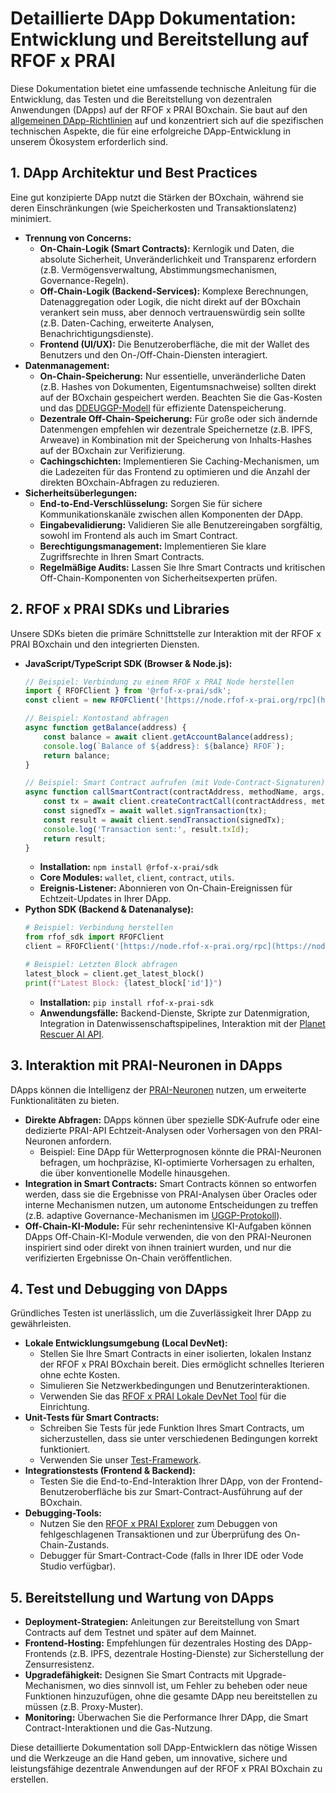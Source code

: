# Detaillierte DApp Dokumentation: Entwicklung und Bereitstellung auf RFOF x PRAI

Diese Dokumentation bietet eine umfassende technische Anleitung für die Entwicklung, das Testen und die Bereitstellung von dezentralen Anwendungen (DApps) auf der RFOF x PRAI BOxchain. Sie baut auf den [allgemeinen DApp-Richtlinien](link-to-dapps-guidelines.md) auf und konzentriert sich auf die spezifischen technischen Aspekte, die für eine erfolgreiche DApp-Entwicklung in unserem Ökosystem erforderlich sind.

## 1. DApp Architektur und Best Practices

Eine gut konzipierte DApp nutzt die Stärken der BOxchain, während sie deren Einschränkungen (wie Speicherkosten und Transaktionslatenz) minimiert.

* **Trennung von Concerns:**
    * **On-Chain-Logik (Smart Contracts):** Kernlogik und Daten, die absolute Sicherheit, Unveränderlichkeit und Transparenz erfordern (z.B. Vermögensverwaltung, Abstimmungsmechanismen, Governance-Regeln).
    * **Off-Chain-Logik (Backend-Services):** Komplexe Berechnungen, Datenaggregation oder Logik, die nicht direkt auf der BOxchain verankert sein muss, aber dennoch vertrauenswürdig sein sollte (z.B. Daten-Caching, erweiterte Analysen, Benachrichtigungsdienste).
    * **Frontend (UI/UX):** Die Benutzeroberfläche, die mit der Wallet des Benutzers und den On-/Off-Chain-Diensten interagiert.
* **Datenmanagement:**
    * **On-Chain-Speicherung:** Nur essentielle, unveränderliche Daten (z.B. Hashes von Dokumenten, Eigentumsnachweise) sollten direkt auf der BOxchain gespeichert werden. Beachten Sie die Gas-Kosten und das [DDEUGGP-Modell](link-to-blockchain-md-file.md) für effiziente Datenspeicherung.
    * **Dezentrale Off-Chain-Speicherung:** Für große oder sich ändernde Datenmengen empfehlen wir dezentrale Speichernetze (z.B. IPFS, Arweave) in Kombination mit der Speicherung von Inhalts-Hashes auf der BOxchain zur Verifizierung.
    * **Cachingschichten:** Implementieren Sie Caching-Mechanismen, um die Ladezeiten für das Frontend zu optimieren und die Anzahl der direkten BOxchain-Abfragen zu reduzieren.
* **Sicherheitsüberlegungen:**
    * **End-to-End-Verschlüsselung:** Sorgen Sie für sichere Kommunikationskanäle zwischen allen Komponenten der DApp.
    * **Eingabevalidierung:** Validieren Sie alle Benutzereingaben sorgfältig, sowohl im Frontend als auch im Smart Contract.
    * **Berechtigungsmanagement:** Implementieren Sie klare Zugriffsrechte in Ihren Smart Contracts.
    * **Regelmäßige Audits:** Lassen Sie Ihre Smart Contracts und kritischen Off-Chain-Komponenten von Sicherheitsexperten prüfen.

## 2. RFOF x PRAI SDKs und Libraries

Unsere SDKs bieten die primäre Schnittstelle zur Interaktion mit der RFOF x PRAI BOxchain und den integrierten Diensten.

* **JavaScript/TypeScript SDK (Browser & Node.js):**
    ```javascript
    // Beispiel: Verbindung zu einem RFOF x PRAI Node herstellen
    import { RFOFClient } from '@rfof-x-prai/sdk';
    const client = new RFOFClient('[https://node.rfof-x-prai.org/rpc](https://node.rfof-x-prai.org/rpc)'); // Oder Ihr lokaler Node
    
    // Beispiel: Kontostand abfragen
    async function getBalance(address) {
        const balance = await client.getAccountBalance(address);
        console.log(`Balance of ${address}: ${balance} RFOF`);
        return balance;
    }

    // Beispiel: Smart Contract aufrufen (mit Vode-Contract-Signaturen)
    async function callSmartContract(contractAddress, methodName, args, wallet) {
        const tx = await client.createContractCall(contractAddress, methodName, args);
        const signedTx = await wallet.signTransaction(tx);
        const result = await client.sendTransaction(signedTx);
        console.log('Transaction sent:', result.txId);
        return result;
    }
    ```
    * **Installation:** `npm install @rfof-x-prai/sdk`
    * **Core Modules:** `wallet`, `client`, `contract`, `utils`.
    * **Ereignis-Listener:** Abonnieren von On-Chain-Ereignissen für Echtzeit-Updates in Ihrer DApp.
* **Python SDK (Backend & Datenanalyse):**
    ```python
    # Beispiel: Verbindung herstellen
    from rfof_sdk import RFOFClient
    client = RFOFClient('[https://node.rfof-x-prai.org/rpc](https://node.rfof-x-prai.org/rpc)')

    # Beispiel: Letzten Block abfragen
    latest_block = client.get_latest_block()
    print(f"Latest Block: {latest_block['id']}")
    ```
    * **Installation:** `pip install rfof-x-prai-sdk`
    * **Anwendungsfälle:** Backend-Dienste, Skripte zur Datenmigration, Integration in Datenwissenschaftspipelines, Interaktion mit der [Planet Rescuer AI API](link-to-planet-rescuer-ai-md-file.md).

## 3. Interaktion mit PRAI-Neuronen in DApps

DApps können die Intelligenz der [PRAI-Neuronen](link-to-prai-neurons-satoramy-42-md-file.md) nutzen, um erweiterte Funktionalitäten zu bieten.

* **Direkte Abfragen:** DApps können über spezielle SDK-Aufrufe oder eine dedizierte PRAI-API Echtzeit-Analysen oder Vorhersagen von den PRAI-Neuronen anfordern.
    * Beispiel: Eine DApp für Wetterprognosen könnte die PRAI-Neuronen befragen, um hochpräzise, KI-optimierte Vorhersagen zu erhalten, die über konventionelle Modelle hinausgehen.
* **Integration in Smart Contracts:** Smart Contracts können so entworfen werden, dass sie die Ergebnisse von PRAI-Analysen über Oracles oder interne Mechanismen nutzen, um autonome Entscheidungen zu treffen (z.B. adaptive Governance-Mechanismen im [UGGP-Protokoll](link-to-blockchain-md-file.md)).
* **Off-Chain-KI-Module:** Für sehr rechenintensive KI-Aufgaben können DApps Off-Chain-KI-Module verwenden, die von den PRAI-Neuronen inspiriert sind oder direkt von ihnen trainiert wurden, und nur die verifizierten Ergebnisse On-Chain veröffentlichen.

## 4. Test und Debugging von DApps

Gründliches Testen ist unerlässlich, um die Zuverlässigkeit Ihrer DApp zu gewährleisten.

* **Lokale Entwicklungsumgebung (Local DevNet):**
    * Stellen Sie Ihre Smart Contracts in einer isolierten, lokalen Instanz der RFOF x PRAI BOxchain bereit. Dies ermöglicht schnelles Iterieren ohne echte Kosten.
    * Simulieren Sie Netzwerkbedingungen und Benutzerinteraktionen.
    * Verwenden Sie das [RFOF x PRAI Lokale DevNet Tool](link-to-rfof-x-prai-sdk.md#local-devnet) für die Einrichtung.
* **Unit-Tests für Smart Contracts:**
    * Schreiben Sie Tests für jede Funktion Ihres Smart Contracts, um sicherzustellen, dass sie unter verschiedenen Bedingungen korrekt funktioniert.
    * Verwenden Sie unser [Test-Framework](link-to-smart-contracts-details.md#testing-frameworks).
* **Integrationstests (Frontend & Backend):**
    * Testen Sie die End-to-End-Interaktion Ihrer DApp, von der Frontend-Benutzeroberfläche bis zur Smart-Contract-Ausführung auf der BOxchain.
* **Debugging-Tools:**
    * Nutzen Sie den [RFOF x PRAI Explorer](link-to-explorers-md-file.md) zum Debuggen von fehlgeschlagenen Transaktionen und zur Überprüfung des On-Chain-Zustands.
    * Debugger für Smart-Contract-Code (falls in Ihrer IDE oder Vode Studio verfügbar).

## 5. Bereitstellung und Wartung von DApps

* **Deployment-Strategien:** Anleitungen zur Bereitstellung von Smart Contracts auf dem Testnet und später auf dem Mainnet.
* **Frontend-Hosting:** Empfehlungen für dezentrales Hosting des DApp-Frontends (z.B. IPFS, dezentrale Hosting-Dienste) zur Sicherstellung der Zensurresistenz.
* **Upgradefähigkeit:** Designen Sie Smart Contracts mit Upgrade-Mechanismen, wo dies sinnvoll ist, um Fehler zu beheben oder neue Funktionen hinzuzufügen, ohne die gesamte DApp neu bereitstellen zu müssen (z.B. Proxy-Muster).
* **Monitoring:** Überwachen Sie die Performance Ihrer DApp, die Smart Contract-Interaktionen und die Gas-Nutzung.

Diese detaillierte Dokumentation soll DApp-Entwicklern das nötige Wissen und die Werkzeuge an die Hand geben, um innovative, sichere und leistungsfähige dezentrale Anwendungen auf der RFOF x PRAI BOxchain zu erstellen.
